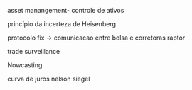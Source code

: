 asset manangement- controle de ativos

princípio da incerteza de Heisenberg 

protocolo fix -> comunicacao entre bolsa e corretoras
raptor


trade surveillance

Nowcasting

curva de juros
nelson siegel

